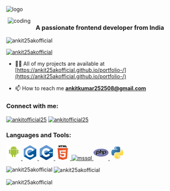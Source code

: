 ![logo](https://github.com/Ankit25akofficial/Ankit25akofficial/blob/main/animation.gif)

<img align="right" alt="coding" width="500" src="https://media.discordapp.net/attachments/1023651956767600640/1034870324862398585/chat.gif?ex=66b79918&is=66b64798&hm=861f43081e73844172da91d40cb2d351e9ea9bdbab4f67c1687190341d0869a8&)">


<h3 align="center">A passionate frontend developer from India</h3>

<p align="left"> <img src="https://komarev.com/ghpvc/?username=ankit25akofficial&label=Profile%20views&color=0e75b6&style=flat" alt="ankit25akofficial" /> </p>

<p align="left"> <a href="https://github.com/ryo-ma/github-profile-trophy"><img src="https://github-profile-trophy.vercel.app/?username=ankit25akofficial" alt="ankit25akofficial" /></a> </p>

- 👨‍💻 All of my projects are available at [https://ankit25akofficial.github.io/portfolio-/](https://ankit25akofficial.github.io/portfolio-/)

- 📫 How to reach me **ankitkumar252508@gmail.com**

<h3 align="left">Connect with me:</h3>
<p align="left">
<a href="https://twitter.com/ankitofficial25" target="blank"><img align="center" src="https://raw.githubusercontent.com/rahuldkjain/github-profile-readme-generator/master/src/images/icons/Social/twitter.svg" alt="ankitofficial25" height="30" width="40" /></a>
<a href="https://linkedin.com/in/ankitofficial25" target="blank"><img align="center" src="https://raw.githubusercontent.com/rahuldkjain/github-profile-readme-generator/master/src/images/icons/Social/linked-in-alt.svg" alt="ankitofficial25" height="30" width="40" /></a>
</p>

<h3 align="left">Languages and Tools:</h3>
<p align="left"> <a href="https://developer.android.com" target="_blank" rel="noreferrer"> <img src="https://raw.githubusercontent.com/devicons/devicon/master/icons/android/android-original-wordmark.svg" alt="android" width="40" height="40"/> </a> <a href="https://www.cprogramming.com/" target="_blank" rel="noreferrer"> <img src="https://raw.githubusercontent.com/devicons/devicon/master/icons/c/c-original.svg" alt="c" width="40" height="40"/> </a> <a href="https://www.w3schools.com/cpp/" target="_blank" rel="noreferrer"> <img src="https://raw.githubusercontent.com/devicons/devicon/master/icons/cplusplus/cplusplus-original.svg" alt="cplusplus" width="40" height="40"/> </a> <a href="https://www.w3.org/html/" target="_blank" rel="noreferrer"> <img src="https://raw.githubusercontent.com/devicons/devicon/master/icons/html5/html5-original-wordmark.svg" alt="html5" width="40" height="40"/> </a> <a href="https://www.microsoft.com/en-us/sql-server" target="_blank" rel="noreferrer"> <img src="https://www.svgrepo.com/show/303229/microsoft-sql-server-logo.svg" alt="mssql" width="40" height="40"/> </a> <a href="https://www.php.net" target="_blank" rel="noreferrer"> <img src="https://raw.githubusercontent.com/devicons/devicon/master/icons/php/php-original.svg" alt="php" width="40" height="40"/> </a> <a href="https://www.python.org" target="_blank" rel="noreferrer"> <img src="https://raw.githubusercontent.com/devicons/devicon/master/icons/python/python-original.svg" alt="python" width="40" height="40"/> </a> </p>

<p><img align="left" src="https://github-readme-stats.vercel.app/api/top-langs?username=ankit25akofficial&show_icons=true&locale=en&layout=compact" alt="ankit25akofficial" /></p>

<p>&nbsp;<img align="center" src="https://github-readme-stats.vercel.app/api?username=ankit25akofficial&show_icons=true&locale=en" alt="ankit25akofficial" /></p>

<p><img align="center" src="https://github-readme-streak-stats.herokuapp.com/?user=ankit25akofficial&" alt="ankit25akofficial" /></p>

